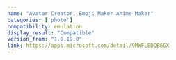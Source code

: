 ```yaml
---
name: "Avatar Creator, Emoji Maker Anime Maker"
categories: ['photo']
compatibility: emulation
display_result: "Compatible"
version_from: "1.0.19.0"
link: https://apps.microsoft.com/detail/9MWFLBDQB6GX
---
```

